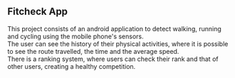 ## Fitcheck App

This project consists of an android application to detect walking, running and cycling using the mobile phone's sensors. 
<br/> The user can see the history of their physical activities, where it is possible to see the route travelled, the time and the average speed.
<br/> There is a ranking system, where users can check their rank and that of other users, creating a healthy competition.
